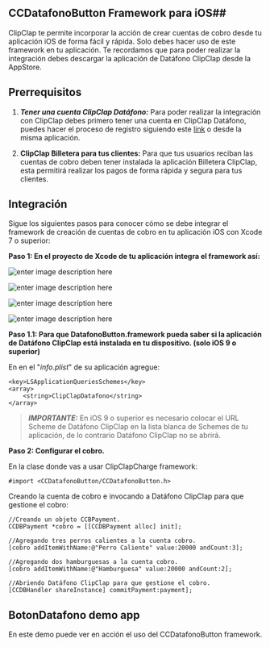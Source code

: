 
## CCDatafonoButton Framework  para iOS##

ClipClap te permite incorporar la acción de crear cuentas de cobro desde tu aplicación iOS de forma fácil y rápida. Solo debes hacer uso de este framework en tu aplicación.
Te recordamos que para poder realizar la integración debes descargar la aplicación de Datáfono ClipClap desde la AppStore.

## Prerrequisitos ##

 1. ***Tener una cuenta ClipClap Datáfono:***
Para poder realizar la integración con ClipClap debes primero tener una cuenta en ClipClap Datáfono, puedes hacer el proceso de registro siguiendo este [link](https://clipclap.co/) o desde la misma aplicación.

 2. **ClipClap Billetera para tus clientes:**
Para que tus usuarios reciban las cuentas de cobro deben tener instalada la aplicación Billetera ClipClap, esta permitirá realizar los pagos de forma rápida y segura para tus clientes.


## Integración ##

Sigue los siguientes pasos para conocer cómo se debe integrar el framework de creación de cuentas de cobro en tu aplicación iOS con Xcode 7 o superior:

**Paso 1: En el proyecto de Xcode de tu aplicación integra el framework así:**


![enter image description here](https://clipclap.co/docs/tutorials/ios/images/datafonoboton/slide_1.png)

![enter image description here](https://clipclap.co/docs/tutorials/ios/images/datafonoboton/slide_2.png)

![enter image description here](https://clipclap.co/docs/tutorials/ios/images/datafonoboton/slide_3.png)

![enter image description here](https://clipclap.co/docs/tutorials/ios/images/datafonoboton/slide_4.png)

**Paso 1.1: Para que DatafonoButton.framework pueda saber si la aplicación de Datáfono ClipClap está instalada en tu dispositivo. (solo iOS 9 o superior)**

En en el "*info.plist*" de su aplicación agregue:

    <key>LSApplicationQueriesSchemes</key>
	<array>
		<string>ClipClapDatafono</string>
	</array>

> ***IMPORTANTE:*** En iOS 9 o superior es necesario colocar el URL Scheme de Datáfono ClipClap en la lista blanca de Schemes de tu aplicación, de lo contrario Datáfono ClipClap no se abrirá.

**Paso 2: Configurar el cobro.**

En  la clase donde vas a usar ClipClapCharge framework:

    #import <CCDatafonoButton/CCDatafonoButton.h>
    
Creando la cuenta de cobro e invocando a Datáfono ClipClap para que gestione el cobro:
    
    //Creando un objeto CCBPayment.
    CCDBPayment *cobro = [[CCDBPayment alloc] init];
    
    //Agregando tres perros calientes a la cuenta cobro.
    [cobro addItemWithName:@"Perro Caliente" value:20000 andCount:3];
    
	//Agregando dos hamburguesas a la cuenta cobro.
    [cobro addItemWithName:@"Hamburguesa" value:20000 andCount:2];
    
	//Abriendo Datáfono ClipClap para que gestione el cobro.
    [CCDBHandler shareInstance] commitPayment:payment];


## BotonDatafono demo app ##

En este demo puede ver en acción el uso del CCDatafonoButton framework.